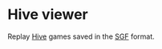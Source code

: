 # Hive viewer

Replay [Hive](http://www.gen42.com/hive) games saved in the [SGF](http://www.boardspace.net/hive/hivegames/) format.